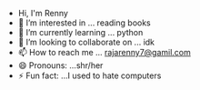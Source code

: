 - Hi, I'm Renny
- 👀 I’m interested in ... reading books
- 🌱 I’m currently learning ... python
- 💞️ I’m looking to collaborate on ... idk
- 📫 How to reach me ... rajarenny7@gamil.com
- 😄 Pronouns: ...shr/her
- ⚡ Fun fact: ...I used to hate computers

<!---
renny6/renny6 is a ✨ special ✨ repository because its `README.md` (this file) appears on your GitHub profile.
You can click the Preview link to take a look at your changes.
--->
